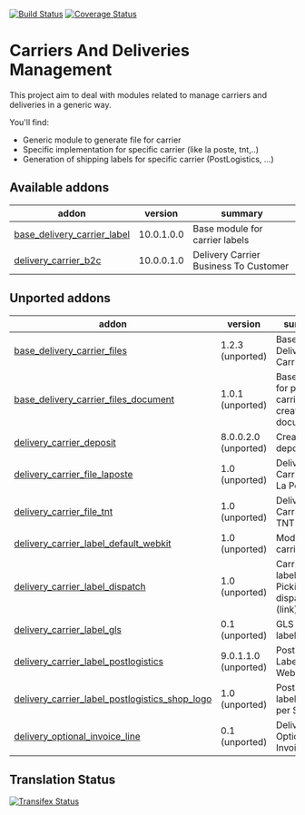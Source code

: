 [![Build Status](https://travis-ci.org/OCA/carrier-delivery.svg?branch=10.0)](https://travis-ci.org/OCA/carrier-delivery)
[![Coverage Status](https://coveralls.io/repos/OCA/carrier-delivery/badge.svg?branch=10.0)](https://coveralls.io/r/OCA/carrier-delivery?branch=10.0)

Carriers And Deliveries Management
==================================

This project aim to deal with modules related to manage carriers and deliveries in a generic way.

You'll find:

 - Generic module to generate file for carrier
 - Specific implementation for specific carrier (like la poste, tnt,..)
 - Generation of shipping labels for specific carrier (PostLogistics, ...)

[//]: # (addons)

Available addons
----------------
addon | version | summary
--- | --- | ---
[base_delivery_carrier_label](base_delivery_carrier_label/) | 10.0.1.0.0 | Base module for carrier labels
[delivery_carrier_b2c](delivery_carrier_b2c/) | 10.0.0.1.0 | Delivery Carrier Business To Customer


Unported addons
---------------
addon | version | summary
--- | --- | ---
[base_delivery_carrier_files](base_delivery_carrier_files/) | 1.2.3 (unported) | Base Delivery Carrier Files
[base_delivery_carrier_files_document](base_delivery_carrier_files_document/) | 1.0.1 (unported) | Base module for picking carrier files creation for document
[delivery_carrier_deposit](delivery_carrier_deposit/) | 8.0.0.2.0 (unported) | Create deposit slips
[delivery_carrier_file_laposte](delivery_carrier_file_laposte/) | 1.0 (unported) | Delivery Carrier File: La Poste
[delivery_carrier_file_tnt](delivery_carrier_file_tnt/) | 1.0 (unported) | Delivery Carrier File: TNT
[delivery_carrier_label_default_webkit](delivery_carrier_label_default_webkit/) | 1.0 (unported) | Module for carrier labels
[delivery_carrier_label_dispatch](delivery_carrier_label_dispatch/) | 1.0 (unported) | Carrier labels - Picking dispatch (link)
[delivery_carrier_label_gls](delivery_carrier_label_gls/) | 0.1 (unported) | GLS carrier label printing
[delivery_carrier_label_postlogistics](delivery_carrier_label_postlogistics/) | 9.0.1.1.0 (unported) | PostLogistics Labels WebService
[delivery_carrier_label_postlogistics_shop_logo](delivery_carrier_label_postlogistics_shop_logo/) | 1.0 (unported) | PostLogistics labels - logo per Shop
[delivery_optional_invoice_line](delivery_optional_invoice_line/) | 0.1 (unported) | Delivery Optional Invoice Line

[//]: # (end addons)

Translation Status
------------------
[![Transifex Status](https://www.transifex.com/projects/p/OCA-carrier-delivery-10-0/chart/image_png)](https://www.transifex.com/projects/p/OCA-carrier-delivery-10-0)
